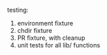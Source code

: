 testing:

1. environment fixture
1. chdir fixture
1. PR fixture, with cleanup
1. unit tests for all lib/ functions
